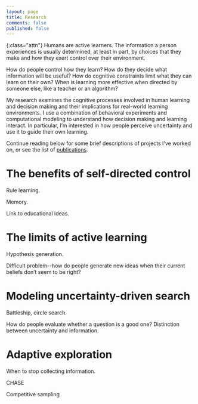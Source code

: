 ```yaml
---
layout: page
title: Research
comments: false
published: false
---
```


{:class="attn"}
Humans are active learners.
The information a person experiences is usually determined, at least in part, by 
choices that they make and how they exert control over their environment.

How do people control how they learn? How do they decide what information will 
be useful? How do cognitive constraints limit what they can learn on their own? 
When is learning more effective when directed by someone else, like a teacher 
or an algorithm?

My research examines the cognitive processes involved in human learning and decision
making and their implications for real-world learning environments. I use a combination
of behavioral experiments and computational modeling to understand how decision making
and learning interact. In particular, I’m interested in how people perceive uncertainty 
and use it to guide their own learning.

Continue reading below for some brief descriptions of projects I’ve worked on, or see
the list of [publications](/publications).


# The benefits of self-directed control

Rule learning.

Memory.

Link to educational ideas.


# The limits of active learning

Hypothesis generation.

Difficult problem--how do people generate new ideas when their current beliefs don’t seem to be right?


# Modeling uncertainty-driven search

Battleship, circle search.

How do people evaluate whether a question is a good one? 
Distinction between uncertainty and information.



# Adaptive exploration

When to stop collecting information.

CHASE

Competitive sampling



